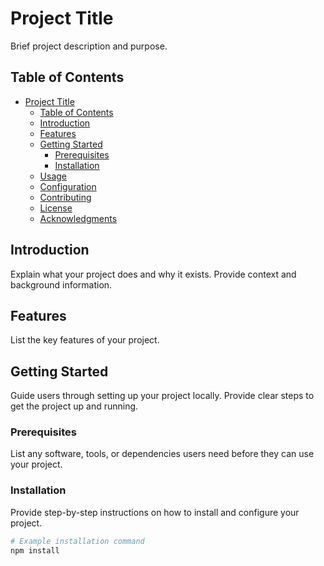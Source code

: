 # Project Title

Brief project description and purpose.

## Table of Contents

- [Project Title](#project-title)
  - [Table of Contents](#table-of-contents)
  - [Introduction](#introduction)
  - [Features](#features)
  - [Getting Started](#getting-started)
    - [Prerequisites](#prerequisites)
    - [Installation](#installation)
  - [Usage](#usage)
  - [Configuration](#configuration)
  - [Contributing](#contributing)
  - [License](#license)
  - [Acknowledgments](#acknowledgments)

## Introduction

Explain what your project does and why it exists. Provide context and background information.

## Features

List the key features of your project.

## Getting Started

Guide users through setting up your project locally. Provide clear steps to get the project up and running.

### Prerequisites

List any software, tools, or dependencies users need before they can use your project.

### Installation

Provide step-by-step instructions on how to install and configure your project.

```bash
# Example installation command
npm install
